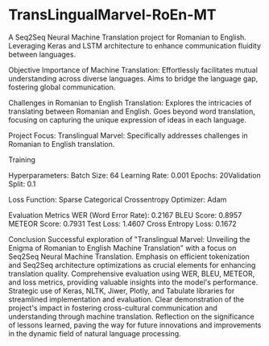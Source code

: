 # TransLingualMarvel-RoEn-MT
A Seq2Seq Neural Machine Translation project for Romanian to English. Leveraging Keras and LSTM architecture to enhance communication fluidity between languages.

Objective
Importance of Machine Translation:​
Effortlessly facilitates mutual understanding across diverse languages.​
Aims to bridge the language gap, fostering global communication.​

Challenges in Romanian to English Translation:​
Explores the intricacies of translating between Romanian and English.​
Goes beyond word translation, focusing on capturing the unique expression of ideas in each language.​

Project Focus: Translingual Marvel:
Specifically addresses challenges in Romanian to English translation.


Training​

Hyperparameters:​
Batch Size: 64​
Learning Rate: 0.001​
Epochs: 20​
Validation Split: 0.1​

Loss Function: Sparse Categorical Crossentropy​
Optimizer: Adam


Evaluation Metrics​
WER (Word Error Rate): 0.2167​
BLEU Score: 0.8957​
METEOR Score: 0.7931​
Test Loss: 1.4607​
Cross Entropy Loss: 0.1672


Conclusion​
Successful exploration of "Translingual Marvel: Unveiling the Enigma of Romanian to English Machine Translation" with a focus on Seq2Seq Neural Machine Translation.​
Emphasis on efficient tokenization and Seq2Seq architecture optimizations as crucial elements for enhancing translation quality.​
Comprehensive evaluation using WER, BLEU, METEOR, and loss metrics, providing valuable insights into the model's performance.​
Strategic use of Keras, NLTK, Jiwer, Plotly, and Tabulate libraries for streamlined implementation and evaluation.​
Clear demonstration of the project's impact in fostering cross-cultural communication and understanding through machine translation.​
Reflection on the significance of lessons learned, paving the way for future innovations and improvements in the dynamic field of natural language processing.​
